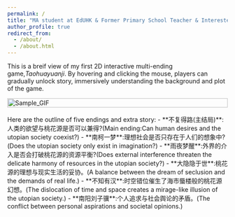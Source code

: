 ```yaml
---
permalink: /
title: "MA student at EdUHK & Former Primary School Teacher & Interested in Educational Technology"
author_profile: true
redirect_from: 
  - /about/
  - /about.html
---
```




This is a breif view of my first 2D interactive multi-ending game,*Taohuayuanji*. By hovering and clicking the mouse, players can gradually unlock story, immersively understanding the background and plot of the game.
<div style="display: flex; justify-content: center; align-items: center;">
    <img src="../files/TaoHuaYuanJi.gif" alt="Sample_GIF" style="width: 100%; height: auto;">
</div>
<br>
Here are the outline of five endings and extra story:  
- **不复得路(主结局)**:人类的欲望与桃花源是否可以兼得?(Main ending:Can human desires and the utopian society coexist?)  
- **南柯一梦**:理想社会是否只存在于人们的想象中? (Does the utopian society only exist in imagination?)  
- **雨夜梦醒**:外界的介入是否会打破桃花源的资源平衡?(Does external interference threaten the delicate harmony of resources in the utopian society?)  
- **大隐隐于世**:桃花源的理想与现实生活的妥协。(A balance between the dream of seclusion and the demands of real life.)  
- **不知有汉**:时空错位催生了海市蜃楼般的桃花源幻想。(The dislocation of time and space creates a mirage-like illusion of the utopian society.)  
- **南阳刘子骥**:个人追求与社会舆论的矛盾。(The conflict between personal aspirations and societal opinions.)

<br><br><br>